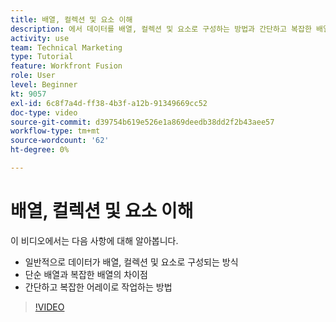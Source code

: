 ```yaml
---
title: 배열, 컬렉션 및 요소 이해
description: 에서 데이터를 배열, 컬렉션 및 요소로 구성하는 방법과 간단하고 복잡한 배열로 작동하는 방법에 대해 알아봅니다. [!DNL Adobe Workfront Fusion].
activity: use
team: Technical Marketing
type: Tutorial
feature: Workfront Fusion
role: User
level: Beginner
kt: 9057
exl-id: 6c8f7a4d-ff38-4b3f-a12b-91349669cc52
doc-type: video
source-git-commit: d39754b619e526e1a869deedb38dd2f2b43aee57
workflow-type: tm+mt
source-wordcount: '62'
ht-degree: 0%

---
```


# 배열, 컬렉션 및 요소 이해

이 비디오에서는 다음 사항에 대해 알아봅니다.

* 일반적으로 데이터가 배열, 컬렉션 및 요소로 구성되는 방식
* 단순 배열과 복잡한 배열의 차이점
* 간단하고 복잡한 어레이로 작업하는 방법

>[!VIDEO](https://video.tv.adobe.com/v/335298/?quality=12)
